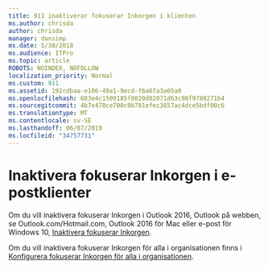 ```yaml
---
title: 911 inaktiverar fokuserar Inkorgen i klienten
ms.author: chrisda
author: chrisda
manager: dansimp
ms.date: 5/30/2018
ms.audience: ITPro
ms.topic: article
ROBOTS: NOINDEX, NOFOLLOW
localization_priority: Normal
ms.custom: 911
ms.assetid: 192cdbaa-e106-49a1-9ecd-f6a6fa3a05a0
ms.openlocfilehash: 683e4c1509185f0820d02071d63c98f9780271b4
ms.sourcegitcommit: 4b7e478ce700c0b781efec3857ac4dce5bdf00c6
ms.translationtype: MT
ms.contentlocale: sv-SE
ms.lasthandoff: 06/07/2019
ms.locfileid: "34757731"
---
```

# <a name="turn-off-focused-inbox-in-email-clients"></a>Inaktivera fokuserar Inkorgen i e-postklienter

Om du vill inaktivera fokuserar Inkorgen i Outlook 2016, Outlook på webben, se Outlook.com/Hotmail.com, Outlook 2016 för Mac eller e-post för Windows 10, [Inaktivera fokuserar Inkorgen](https://support.office.com/article/f714d94d-9e63-4217-9ccb-6cb2986aa1b2.aspx).

Om du vill inaktivera fokuserar Inkorgen för alla i organisationen finns i [Konfigurera fokuserar Inkorgen för alla i organisationen](https://support.office.com/article/613a845c-4b71-41de-b331-acdcf5b6625d.aspx).
